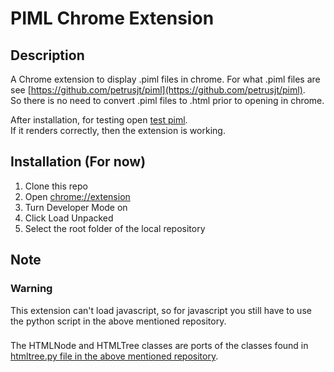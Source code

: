 # PIML Chrome Extension

## Description

A Chrome extension to display .piml files in chrome. For what .piml files are see [https://github.com/petrusjt/piml](https://github.com/petrusjt/piml).  
So there is no need to convert .piml files to .html prior to opening in chrome.

After installation, for testing open [test piml](https://raw.githubusercontent.com/petrusjt/piml/main/test.piml).  
If it renders correctly, then the extension is working.

## Installation (For now)

1. Clone this repo
2. Open [chrome://extension](chrome://extension)
3. Turn Developer Mode on
4. Click Load Unpacked
5. Select the root folder of the local repository

## Note

### Warning

This extension can't load javascript, so for javascript you still have to use the python script in the above mentioned repository.


###
The HTMLNode and HTMLTree classes are ports of the classes found in [htmltree.py file in the above mentioned repository](https://github.com/petrusjt/piml/blob/main/htmltree.py).
